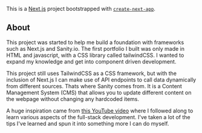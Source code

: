 This is a [Next.js](https://nextjs.org/) project bootstrapped with [`create-next-app`](https://github.com/vercel/next.js/tree/canary/packages/create-next-app).

## About

This project was started to help me build a foundation with frameworks such as Next.js and Sanity.io. The first portfolio I built was only made in HTML and javascript, with a CSS library called tailwindCSS. I wanted to expand my knowledge and get into component driven development.

This project still uses TailwindCSS as a CSS framework, but with the inclusion of Next.js I can make use of API endpoints to call data dynamically from different sources. Thats where Sanity comes from. It is a Content Management System (CMS) that allows you to update different content on the webpage without changing any hardcoded items.

A huge inspiration came from [this YouTube video](https://www.youtube.com/watch?v=urgi2iz9P6U&list=WL&index=15&t=7462s) where I followed along to learn various aspects of the full-stack development. I've taken a lot of the tips I've learned and spun it into something more I can do myself.

